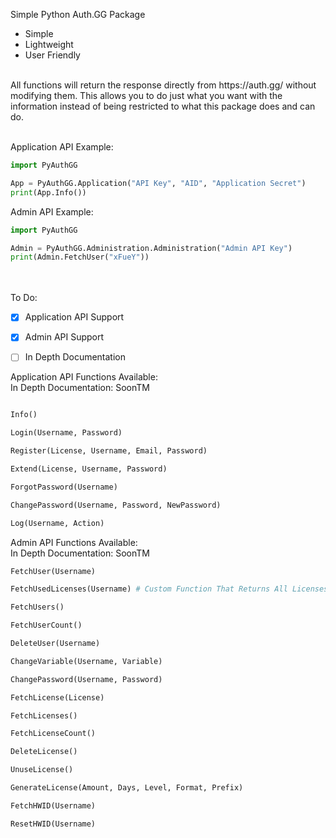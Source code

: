Simple Python Auth.GG Package

* Simple
* Lightweight
* User Friendly
<br>
All functions will return the response directly from https://auth.gg/ without modifying them.
This allows you to do just what you want with the information instead of being restricted to what this package does and can do.
<br><br>

Application API Example:
```python
import PyAuthGG

App = PyAuthGG.Application("API Key", "AID", "Application Secret")
print(App.Info())
```

Admin API Example:
```python
import PyAuthGG

Admin = PyAuthGG.Administration.Administration("Admin API Key")
print(Admin.FetchUser("xFueY"))
```

<br><br>
To Do:
- [x] Application API Support
- [x] Admin API Support
- [ ] In Depth Documentation


Application API Functions Available:<br>
In Depth Documentation: SoonTM
```python

Info()

Login(Username, Password)

Register(License, Username, Email, Password)

Extend(License, Username, Password)

ForgotPassword(Username)

ChangePassword(Username, Password, NewPassword)

Log(Username, Action)
```

Admin API Functions Available:<br>
In Depth Documentation: SoonTM
```python
FetchUser(Username)

FetchUsedLicenses(Username) # Custom Function That Returns All Licenses Used By A User

FetchUsers()

FetchUserCount()

DeleteUser(Username)

ChangeVariable(Username, Variable)

ChangePassword(Username, Password)

FetchLicense(License)

FetchLicenses()

FetchLicenseCount()

DeleteLicense()

UnuseLicense()

GenerateLicense(Amount, Days, Level, Format, Prefix)

FetchHWID(Username)

ResetHWID(Username)
```
